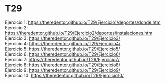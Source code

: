 # T29
Ejercicio 1: https://theredentor.github.io/T29/Ejercicio1/deportes/donde.htm<br>
Ejercicio 2: https://theredentor.github.io/T29/Ejercicio2/deportes/instalaciones.htm<br>
Ejercicio 3: https://theredentor.github.io/T29/Ejercicio3/<br>
Ejercicio 4: https://theredentor.github.io/T29/Ejercicio4/<br>
Ejercicio 5: https://theredentor.github.io/T29/Ejercicio5/<br>
Ejercicio 6: https://theredentor.github.io/T29/Ejercicio6/<br>
Ejercicio 7: https://theredentor.github.io/T29/Ejercicio7/<br>
Ejercicio 8: https://theredentor.github.io/T29/Ejercicio8/<br>
Ejercicio 9: https://theredentor.github.io/T29/Ejercicio9/<br>
Ejercicio 10: https://theredentor.github.io/T29/Ejercicio10/<br>
